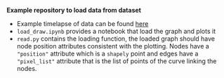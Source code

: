 **Example repository to load data from dataset**

- Example timelapse of data can be found [here](https://www.dropbox.com/t/RGGLc2WEErijFmdo)
- `load_draw.ipynb` provides a notebook that load the graph and plots it
- `read.py` contains the loading function, the loaded graph should have node position
attributes consistent with the plotting. Nodes have a `"position"` attribute which is a `shapely` point
and edges have a `"pixel_list"` attribute that is the list of points of the curve linking the nodes. 